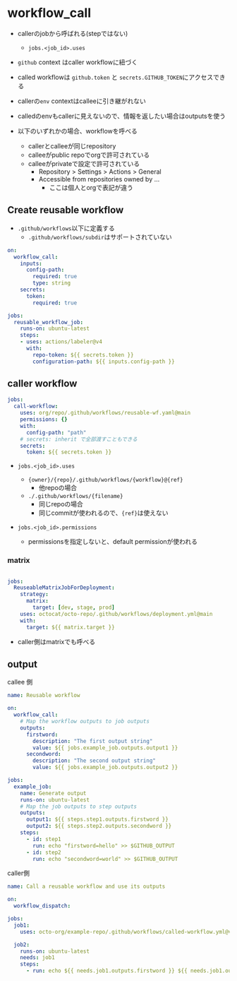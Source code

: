 # workflow_call

* callerのjobから呼ばれる(stepではない)
  * `jobs.<job_id>.uses`
* `github` context はcaller workflowに紐づく
* called workflowは `github.token` と `secrets.GITHUB_TOKEN`にアクセスできる
* callerの`env` contextはcalleeに引き継がれない
* calledのenvもcallerに見えないので、情報を返したい場合はoutputsを使う

* 以下のいずれかの場合、workflowを呼べる
  * callerとcalleeが同じrepository
  * calleeがpublic repoでorgで許可されている
  * calleeがprivateで設定で許可されている
    * Repository > Settings > Actions > General
    * Accessible from repositories owned by ...
      * ここは個人とorgで表記が違う


## Create reusable workflow

* `.github/workflows`以下に定義する
  * `.github/workflows/subdir`はサポートされていない

```yaml
on:
  workflow_call:
    inputs:
      config-path:
        required: true
        type: string
    secrets:
      token:
        required: true

jobs:
  reusable_workflow_job:
    runs-on: ubuntu-latest
    steps:
    - uses: actions/labeler@v4
      with:
        repo-token: ${{ secrets.token }}
        configuration-path: ${{ inputs.config-path }}

```

## caller workflow

```yaml
jobs:
  call-workflow:
    uses: org/repo/.github/workflows/reusable-wf.yaml@main
    permissions: {}
    with:
      config-path: "path"
    # secrets: inherit で全部渡すこともできる
    secrets:
      token: ${{ secrets.token }}
```

* `jobs.<job_id>.uses`
  * `{owner}/{repo}/.github/workflows/{workflow}@{ref}`
    * 他repoの場合
  * `./.github/workflows/{filename}`
    * 同じrepoの場合
    * 同じcommitが使われるので、`{ref}`は使えない

* `jobs.<job_id>.permissions`
  * permissionsを指定しないと、default permissionが使われる


### matrix

```yaml

jobs:
  ReuseableMatrixJobForDeployment:
    strategy:
      matrix:
        target: [dev, stage, prod]
    uses: octocat/octo-repo/.github/workflows/deployment.yml@main
    with:
      target: ${{ matrix.target }}
```

* caller側はmatrixでも呼べる


## output

callee 側

```yaml
name: Reusable workflow

on:
  workflow_call:
    # Map the workflow outputs to job outputs
    outputs:
      firstword:
        description: "The first output string"
        value: ${{ jobs.example_job.outputs.output1 }}
      secondword:
        description: "The second output string"
        value: ${{ jobs.example_job.outputs.output2 }}

jobs:
  example_job:
    name: Generate output
    runs-on: ubuntu-latest
    # Map the job outputs to step outputs
    outputs:
      output1: ${{ steps.step1.outputs.firstword }}
      output2: ${{ steps.step2.outputs.secondword }}
    steps:
      - id: step1
        run: echo "firstword=hello" >> $GITHUB_OUTPUT
      - id: step2
        run: echo "secondword=world" >> $GITHUB_OUTPUT
```

caller側

```yaml
name: Call a reusable workflow and use its outputs

on:
  workflow_dispatch:

jobs:
  job1:
    uses: octo-org/example-repo/.github/workflows/called-workflow.yml@v1

  job2:
    runs-on: ubuntu-latest
    needs: job1
    steps:
      - run: echo ${{ needs.job1.outputs.firstword }} ${{ needs.job1.outputs.secondword }}
```

